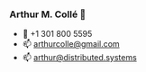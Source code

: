 ### Arthur M. Collé 👋

- 📲 +1 301 800 5595
- 📫 arthurcolle@gmail.com
- 📫 arthur@distributed.systems 

